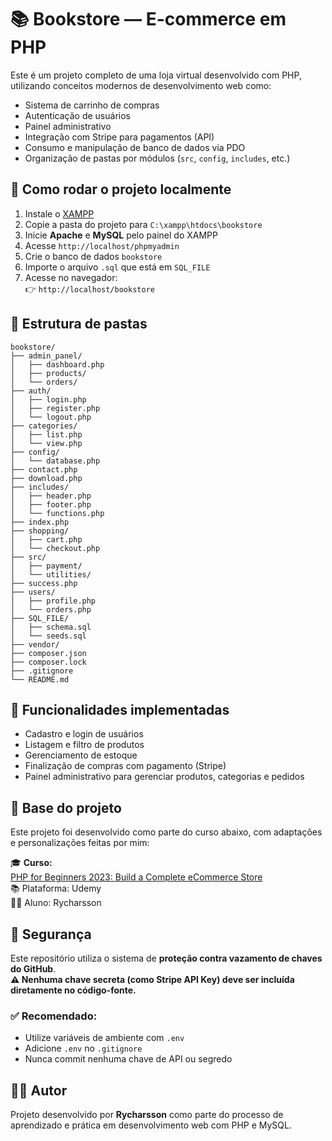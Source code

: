 # 📚 Bookstore — E-commerce em PHP

Este é um projeto completo de uma loja virtual desenvolvido com PHP, utilizando conceitos modernos de desenvolvimento web como:

- Sistema de carrinho de compras
- Autenticação de usuários
- Painel administrativo
- Integração com Stripe para pagamentos (API)
- Consumo e manipulação de banco de dados via PDO
- Organização de pastas por módulos (`src`, `config`, `includes`, etc.)

## 🚀 Como rodar o projeto localmente

1. Instale o [XAMPP](https://www.apachefriends.org/index.html)
2. Copie a pasta do projeto para `C:\xampp\htdocs\bookstore`
3. Inicie **Apache** e **MySQL** pelo painel do XAMPP
4. Acesse `http://localhost/phpmyadmin`
5. Crie o banco de dados `bookstore`
6. Importe o arquivo `.sql` que está em `SQL_FILE`
7. Acesse no navegador:  
   👉 `http://localhost/bookstore`


## 📂 Estrutura de pastas

```
bookstore/
├── admin_panel/
│   ├── dashboard.php
│   ├── products/
│   └── orders/
├── auth/
│   ├── login.php
│   ├── register.php
│   └── logout.php
├── categories/
│   ├── list.php
│   └── view.php
├── config/
│   └── database.php
├── contact.php
├── download.php
├── includes/
│   ├── header.php
│   ├── footer.php
│   └── functions.php
├── index.php
├── shopping/
│   ├── cart.php
│   └── checkout.php
├── src/
│   ├── payment/
│   └── utilities/
├── success.php
├── users/
│   ├── profile.php
│   └── orders.php
├── SQL_FILE/
│   ├── schema.sql
│   └── seeds.sql
├── vendor/
├── composer.json
├── composer.lock
├── .gitignore
└── README.md
```

## 📌 Funcionalidades implementadas

- Cadastro e login de usuários
- Listagem e filtro de produtos
- Gerenciamento de estoque
- Finalização de compras com pagamento (Stripe)
- Painel administrativo para gerenciar produtos, categorias e pedidos


## 🧠 Base do projeto

Este projeto foi desenvolvido como parte do curso abaixo, com adaptações e personalizações feitas por mim:

🎓 **Curso:**  
[PHP for Beginners 2023: Build a Complete eCommerce Store](https://www.udemy.com/course/php-for-beginners-2023-build-complete-ecommerce-store)  
📚 Plataforma: Udemy  
👨‍🎓 Aluno: Rycharsson

## 🔐 Segurança

Este repositório utiliza o sistema de **proteção contra vazamento de chaves do GitHub**.  
**⚠️ Nenhuma chave secreta (como Stripe API Key) deve ser incluída diretamente no código-fonte.**

### ✅ Recomendado:
- Utilize variáveis de ambiente com `.env`
- Adicione `.env` no `.gitignore`
- Nunca commit nenhuma chave de API ou segredo


## 🧑‍💻 Autor

Projeto desenvolvido por **Rycharsson** como parte do processo de aprendizado e prática em desenvolvimento web com PHP e MySQL.

